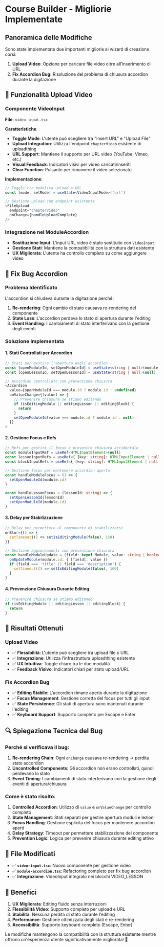 # Course Builder - Migliorie Implementate

## Panoramica delle Modifiche

Sono state implementate due importanti migliorie al wizard di creazione corsi:

1. **Upload Video**: Opzione per caricare file video oltre all'inserimento di URL
2. **Fix Accordion Bug**: Risoluzione del problema di chiusura accordion durante la digitazione

## 🎥 Funzionalità Upload Video

### Componente VideoInput
**File**: `video-input.tsx`

**Caratteristiche**:
- **Toggle Mode**: L'utente può scegliere tra "Insert URL" e "Upload File"
- **Upload Integration**: Utilizza l'endpoint `chapterVideo` esistente di uploadthing
- **URL Support**: Mantiene il supporto per URL video (YouTube, Vimeo, etc.)
- **Visual Feedback**: Indicatori visivi per video caricati/inseriti
- **Clear Function**: Pulsante per rimuovere il video selezionato

**Implementazione**:
```typescript
// Toggle tra modalità upload e URL
const [mode, setMode] = useState<VideoInputMode>('url')

// Gestione upload con endpoint esistente
<FileUpload
  endpoint="chapterVideo"
  onChange={handleUploadComplete}
/>
```

### Integrazione nel ModuleAccordion
- **Sostituzione Input**: L'input URL video è stato sostituito con `VideoInput`
- **Gestione Stati**: Mantiene la compatibilità con la struttura dati esistente
- **UX Migliorata**: L'utente ha controllo completo su come aggiungere video

## 🔧 Fix Bug Accordion

### Problema Identificato
L'accordion si chiudeva durante la digitazione perché:
1. **Re-rendering**: Ogni cambio di stato causava re-rendering del componente
2. **State Loss**: L'accordion perdeva lo stato di apertura durante l'editing
3. **Event Handling**: I cambiamenti di stato interferivano con la gestione degli eventi

### Soluzione Implementata

#### 1. **Stati Controllati per Accordion**
```typescript
// Stati per gestire l'apertura degli accordion
const [openModuleId, setOpenModuleId] = useState<string | null>(module.id)
const [openLessonId, setOpenLessonId] = useState<string | null>(null)

// Accordion controllato con prevenzione chiusura
<Accordion 
  value={openModuleId === module.id ? module.id : undefined}
  onValueChange={(value) => {
    // Prevenire chiusura se stiamo editando
    if (isEditingModule || editingLesson || editingBlock) {
      return
    }
    setOpenModuleId(value === module.id ? module.id : null)
  }}
>
```

#### 2. **Gestione Focus e Refs**
```typescript
// Refs per gestire il focus e prevenire chiusura accidentale
const moduleInputRef = useRef<HTMLInputElement>(null)
const lessonInputRefs = useRef<{ [key: string]: HTMLInputElement | null }>({})
const blockInputRefs = useRef<{ [key: string]: HTMLInputElement | null }>({})

// Gestione focus per mantenere accordion aperto
const handleModuleFocus = () => {
  setOpenModuleId(module.id)
}

const handleLessonFocus = (lessonId: string) => {
  setOpenLessonId(lessonId)
  setOpenModuleId(module.id)
}
```

#### 3. **Delay per Stabilizzazione**
```typescript
// Delay per permettere al componente di stabilizzarsi
onBlur={() => {
  setTimeout(() => setIsEditingModule(false), 150)
}}

// Gestione aggiornamenti con prevenzione chiusura
const handleModuleUpdate = (field: keyof Module, value: string | boolean) => {
  onUpdateModule(module.id, { [field]: value })
  if (field === 'title' || field === 'description') {
    setTimeout(() => setIsEditingModule(false), 100)
  }
}
```

#### 4. **Prevenzione Chiusura Durante Editing**
```typescript
// Prevenire chiusura se stiamo editando
if (isEditingModule || editingLesson || editingBlock) {
  return
}
```

## 🎯 Risultati Ottenuti

### Upload Video
- ✅ **Flessibilità**: L'utente può scegliere tra upload file o URL
- ✅ **Integrazione**: Utilizza l'infrastruttura uploadthing esistente
- ✅ **UX Intuitiva**: Toggle chiaro tra le due modalità
- ✅ **Feedback Visivo**: Indicatori chiari per stato upload/URL

### Fix Accordion Bug
- ✅ **Editing Stabile**: L'accordion rimane aperto durante la digitazione
- ✅ **Focus Management**: Gestione corretta del focus per tutti gli input
- ✅ **State Persistence**: Gli stati di apertura sono mantenuti durante l'editing
- ✅ **Keyboard Support**: Supporto completo per Escape e Enter

## 🔍 Spiegazione Tecnica del Bug

### Perché si verificava il bug:
1. **Re-rendering Chain**: Ogni `onChange` causava re-rendering → perdita stato accordion
2. **Uncontrolled Components**: Gli accordion non erano controllati, quindi perdevano lo stato
3. **Event Timing**: I cambiamenti di stato interferivano con la gestione degli eventi di apertura/chiusura

### Come è stato risolto:
1. **Controlled Accordion**: Utilizzo di `value` e `onValueChange` per controllo completo
2. **State Management**: Stati separati per gestire apertura moduli e lezioni
3. **Focus Handling**: Gestione esplicita del focus per mantenere accordion aperti
4. **Delay Strategy**: Timeout per permettere stabilizzazione del componente
5. **Prevention Logic**: Logica per prevenire chiusura durante editing attivo

## 📁 File Modificati

- ✅ **`video-input.tsx`**: Nuovo componente per gestione video
- ✅ **`module-accordion.tsx`**: Refactoring completo per fix bug accordion
- ✅ **Integrazione**: VideoInput integrato nei blocchi VIDEO_LESSON

## 🚀 Benefici

1. **UX Migliorata**: Editing fluido senza interruzioni
2. **Flessibilità Video**: Supporto completo per upload e URL
3. **Stabilità**: Nessuna perdita di stato durante l'editing
4. **Performance**: Gestione ottimizzata degli stati e re-rendering
5. **Accessibilità**: Supporto keyboard completo (Escape, Enter)

Le modifiche mantengono la compatibilità con la struttura esistente mentre offrono un'esperienza utente significativamente migliorata! 🎉

